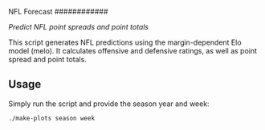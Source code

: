 NFL Forecast
############

*Predict NFL point spreads and point totals*

This script generates NFL predictions using the margin-dependent Elo model (melo). It calculates offensive and defensive ratings, as well as point spread and point totals.


Usage
-----

Simply run the script and provide the season year and week:
```
./make-plots season week
```
